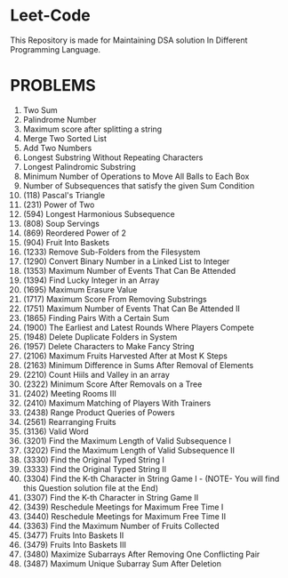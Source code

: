 # Leet-Code
This Repository is made for Maintaining DSA solution In Different Programming Language.

# PROBLEMS
1. Two Sum
2. Palindrome Number
3. Maximum score after splitting a string
4. Merge Two Sorted List
5. Add Two Numbers
6. Longest Substring Without Repeating Characters
7. Longest Palindromic Substring
8. Minimum Number of Operations to Move All Balls to Each Box
9. Number of Subsequences that satisfy the given Sum Condition
10. (118) Pascal's Triangle
11. (231) Power of Two
12. (594) Longest Harmonious Subsequence
13. (808) Soup Servings
14. (869) Reordered Power of 2
15. (904) Fruit Into Baskets
16. (1233) Remove Sub-Folders from the Filesystem
17. (1290) Convert Binary Number in a Linked List to Integer
18. (1353) Maximum Number of Events That Can Be Attended
19. (1394) Find Lucky Integer in an Array
20. (1695) Maximum Erasure Value
21. (1717) Maximum Score From Removing Substrings
22. (1751) Maximum Number of Events That Can Be Attended II
23. (1865) Finding Pairs With a Certain Sum
24. (1900) The Earliest and Latest Rounds Where Players Compete
25. (1948) Delete Duplicate Folders in System
26. (1957) Delete Characters to Make Fancy String
27. (2106) Maximum Fruits Harvested After at Most K Steps
28. (2163) Minimum Difference in Sums After Removal of Elements
29. (2210) Count Hiils and Valley in an array
30. (2322) Minimum Score After Removals on a Tree
31. (2402) Meeting Rooms III
32. (2410) Maximum Matching of Players With Trainers
33. (2438) Range Product Queries of Powers
34. (2561) Rearranging Fruits 
35. (3136) Valid Word
36. (3201) Find the Maximum Length of Valid Subsequence I
37. (3202) Find the Maximum Length of Valid Subsequence II
38. (3330) Find the Original Typed String I
39. (3333) Find the Original Typed String II
40. (3304) Find the K-th Character in String Game I - (NOTE- You will find this Question solution file at the End)
41. (3307) Find the K-th Character in String Game II
42. (3439) Reschedule Meetings for Maximum Free Time I
43. (3440) Reschedule Meetings for Maximum Free Time II
44. (3363) Find the Maximum Number of Fruits Collected
45. (3477) Fruits Into Baskets II
46. (3479) Fruits Into Baskets III
47. (3480) Maximize Subarrays After Removing One Conflicting Pair
48. (3487) Maximum Unique Subarray Sum After Deletion
    



